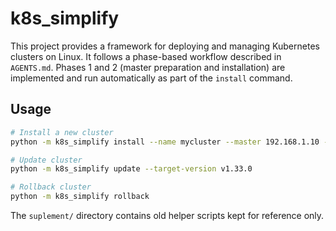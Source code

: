 # k8s_simplify

This project provides a framework for deploying and managing Kubernetes clusters on Linux.
It follows a phase-based workflow described in `AGENTS.md`.
Phases 1 and 2 (master preparation and installation) are implemented and run
automatically as part of the `install` command.

## Usage

```bash
# Install a new cluster
python -m k8s_simplify install --name mycluster --master 192.168.1.10 --workers 192.168.1.11 192.168.1.12

# Update cluster
python -m k8s_simplify update --target-version v1.33.0

# Rollback cluster
python -m k8s_simplify rollback
```

The `suplement/` directory contains old helper scripts kept for reference only.
